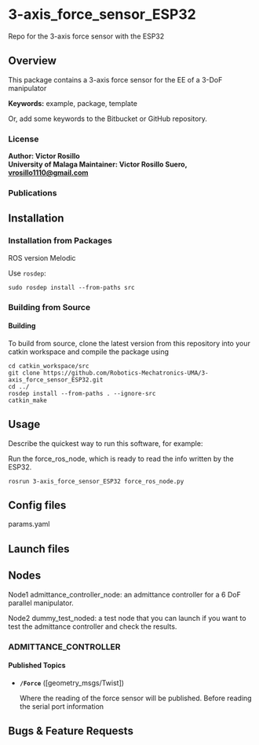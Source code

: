 # 3-axis_force_sensor_ESP32
Repo for the 3-axis force sensor with the ESP32

## Overview

This package contains a 3-axis force sensor for the EE of a 3-DoF manipulator

**Keywords:** example, package, template

Or, add some keywords to the Bitbucket or GitHub repository.

### License

**Author: Victor Rosillo<br />
University of Malaga
Maintainer: Victor Rosillo Suero, vrosillo1110@gmail.com**

<!-- This is research code, expect that it changes often and any fitness for a particular purpose is disclaimed. -->

<!-- [![Build Status](http://rsl-ci.ethz.ch/buildStatus/icon?job=ros_best_practices)](http://rsl-ci.ethz.ch/job/ros_best_practices/) -->

<!-- ![Delta manipulator](images/Delta_Manipulator.jpeg) -->


### Publications

## Installation

### Installation from Packages
ROS version Melodic
    
Use `rosdep`:

	sudo rosdep install --from-paths src

### Building from Source

#### Building

To build from source, clone the latest version from this repository into your catkin workspace and compile the package using

	cd catkin_workspace/src
	git clone https://github.com/Robotics-Mechatronics-UMA/3-axis_force_sensor_ESP32.git
	cd ../
	rosdep install --from-paths . --ignore-src
	catkin_make

## Usage

Describe the quickest way to run this software, for example:

Run the force_ros_node, which is ready to read the info written by the ESP32.

	rosrun 3-axis_force_sensor_ESP32 force_ros_node.py


## Config files

params.yaml

## Launch files


## Nodes

Node1 admittance_controller_node: an admittance controller for a 6 DoF parallel manipulator.

Node2 dummy_test_noded: a test node that you can launch if you want to test the admittance controller and check the results.

### ADMITTANCE_CONTROLLER

#### Published Topics

* **`/Force`** ([geometry_msgs/Twist])

	Where the reading of the force sensor will be published. Before reading the serial port information



## Bugs & Feature Requests
